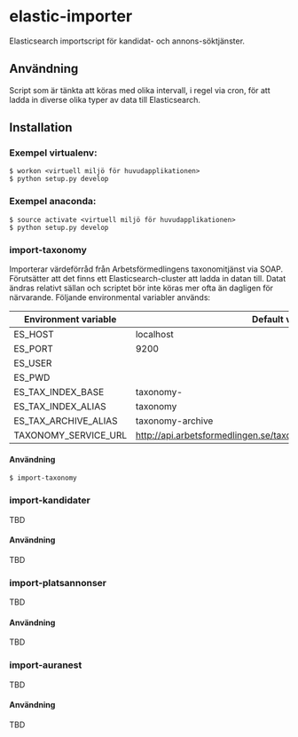 # elastic-importer
Elasticsearch importscript för kandidat- och annons-söktjänster.

## Användning
Script som är tänkta att köras med olika intervall, i regel via cron, för att ladda in diverse olika typer av data till Elasticsearch.

## Installation
### Exempel virtualenv:

    $ workon <virtuell miljö för huvudapplikationen>
    $ python setup.py develop

### Exempel anaconda:

    $ source activate <virtuell miljö för huvudapplikationen>
    $ python setup.py develop
    

### import-taxonomy
Importerar värdeförråd från Arbetsförmedlingens taxonomitjänst via SOAP. Förutsätter att det finns ett Elasticsearch-cluster att ladda
in datan till. Datat ändras relativt sällan och scriptet bör inte köras mer ofta än dagligen för närvarande.
Följande environmental variabler används:

|Environment variable   | Default value  |
|---|---|
| ES_HOST  | localhost  |
| ES_PORT  | 9200  |
| ES_USER  |   |
| ES_PWD  |   |
| ES_TAX_INDEX_BASE  | taxonomy-  |
| ES_TAX_INDEX_ALIAS  |  taxonomy |
| ES_TAX_ARCHIVE_ALIAS  |  taxonomy-archive |
| TAXONOMY_SERVICE_URL  | http://api.arbetsformedlingen.se/taxonomi/v0/TaxonomiService.asmx  |


#### Användning

    $ import-taxonomy
    
### import-kandidater
TBD
#### Användning
TBD

### import-platsannonser
TBD
#### Användning
TBD

### import-auranest
TBD
#### Användning
TBD
